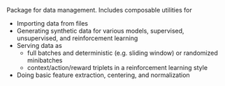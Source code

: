 Package for data management. Includes composable utilities for
* Importing data from files
* Generating synthetic data for various models, supervised, unsupervised, and reinforcement learning
* Serving data as 
    * full batches and deterministic (e.g. sliding window) or randomized minibatches
    * context/action/reward triplets in a reinforcement learning style
* Doing basic feature extraction, centering, and normalization

